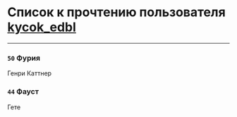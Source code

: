 # Список к прочтению пользователя [kycok_edbl](http://vk.com/id26415789)
---

### `50` Фурия
Генри Каттнер

### `44` Фауст
Гете

